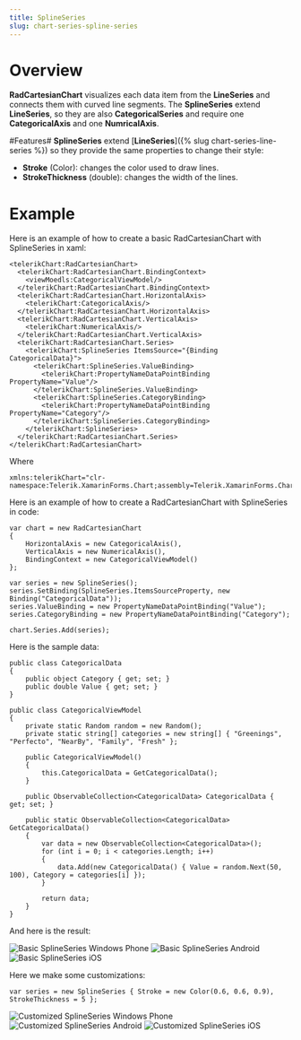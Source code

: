 ```yaml
---
title: SplineSeries
slug: chart-series-spline-series
---
```

# Overview #


**RadCartesianChart** visualizes each data item from the **LineSeries** and connects them with curved line segments. The **SplineSeries** extend **LineSeries**, so they are also **CategoricalSeries** and require one **CategoricalAxis** and one **NumricalAxis**.

#Features#
**SplineSeries** extend [**LineSeries**]({% slug chart-series-line-series %}) so they provide the same properties to change their style:


- **Stroke** (Color): changes the color used to draw lines.
- **StrokeThickness** (double): changes the width of the lines.

# Example #
Here is an example of how to create a basic RadCartesianChart with SplineSeries in xaml:

	<telerikChart:RadCartesianChart>
	  <telerikChart:RadCartesianChart.BindingContext>
	    <viewMoedls:CategoricalViewModel/>
	  </telerikChart:RadCartesianChart.BindingContext>
	  <telerikChart:RadCartesianChart.HorizontalAxis>
	    <telerikChart:CategoricalAxis/>
	  </telerikChart:RadCartesianChart.HorizontalAxis>
	  <telerikChart:RadCartesianChart.VerticalAxis>
	    <telerikChart:NumericalAxis/>
	  </telerikChart:RadCartesianChart.VerticalAxis>
	  <telerikChart:RadCartesianChart.Series>
	    <telerikChart:SplineSeries ItemsSource="{Binding CategoricalData}">
	      <telerikChart:SplineSeries.ValueBinding>
	        <telerikChart:PropertyNameDataPointBinding PropertyName="Value"/>
	      </telerikChart:SplineSeries.ValueBinding>
	      <telerikChart:SplineSeries.CategoryBinding>
	        <telerikChart:PropertyNameDataPointBinding PropertyName="Category"/>
	      </telerikChart:SplineSeries.CategoryBinding>
	    </telerikChart:SplineSeries>
	  </telerikChart:RadCartesianChart.Series>
	</telerikChart:RadCartesianChart>
Where

	xmlns:telerikChart="clr-namespace:Telerik.XamarinForms.Chart;assembly=Telerik.XamarinForms.Chart"
Here is an example of how to create a RadCartesianChart with SplineSeries in code:

	var chart = new RadCartesianChart
	{
	    HorizontalAxis = new CategoricalAxis(),
	    VerticalAxis = new NumericalAxis(),
	    BindingContext = new CategoricalViewModel()
	};
	
	var series = new SplineSeries();
	series.SetBinding(SplineSeries.ItemsSourceProperty, new Binding("CategoricalData"));   
	series.ValueBinding = new PropertyNameDataPointBinding("Value");
	series.CategoryBinding = new PropertyNameDataPointBinding("Category");
	
	chart.Series.Add(series);
Here is the sample data:

	public class CategoricalData
	{
	    public object Category { get; set; }
	    public double Value { get; set; }
	}

	public class CategoricalViewModel
    {
        private static Random random = new Random();
        private static string[] categories = new string[] { "Greenings", "Perfecto", "NearBy", "Family", "Fresh" };

        public CategoricalViewModel()
        {
            this.CategoricalData = GetCategoricalData();
        }

        public ObservableCollection<CategoricalData> CategoricalData { get; set; }

        public static ObservableCollection<CategoricalData> GetCategoricalData()
        {
            var data = new ObservableCollection<CategoricalData>();
            for (int i = 0; i < categories.Length; i++)
            {
                data.Add(new CategoricalData() { Value = random.Next(50, 100), Category = categories[i] });
            }

            return data;
        }
    }

And here is the result:

![Basic SplineSeries Windows Phone](spline-series-images/cartesian-spline-series-basic-example-WP.png)
![Basic SplineSeries Android](spline-series-images/cartesian-spline-series-basic-example-andro.png)
![Basic SplineSeries iOS](spline-series-images/cartesian-spline-series-basic-example-iOS.png)

Here we make some customizations:

	var series = new SplineSeries { Stroke = new Color(0.6, 0.6, 0.9), StrokeThickness = 5 };

![Customized SplineSeries Windows Phone](spline-series-images/cartesian-spline-series-customization-example-WP.png)
![Customized SplineSeries Android](spline-series-images/cartesian-spline-series-customization-example-andro.png)
![Customized SplineSeries iOS](spline-series-images/cartesian-spline-series-customization-example-iOS.png)